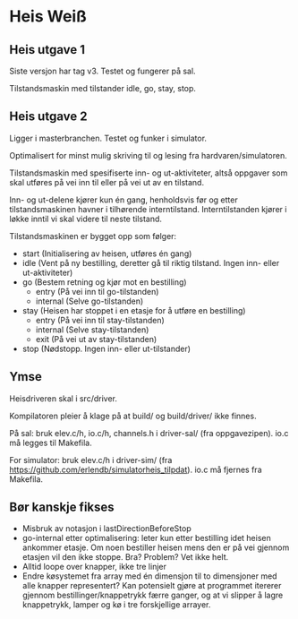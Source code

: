 # Heis Weiß


## Heis utgave 1

Siste versjon har tag v3. Testet og fungerer på sal.

Tilstandsmaskin med tilstander idle, go, stay, stop.


## Heis utgave 2

Ligger i masterbranchen. Testet og funker i simulator.

Optimalisert for minst mulig skriving til og lesing fra hardvaren/simulatoren.

Tilstandsmaskin med spesifiserte inn- og ut-aktiviteter, altså oppgaver som skal utføres på vei inn til eller på vei ut av en tilstand.

Inn- og ut-delene kjører kun én gang, henholdsvis før og etter tilstandsmaskinen havner i tilhørende interntilstand. Interntilstanden kjører i løkke inntil vi skal videre til neste tilstand.

Tilstandsmaskinen er bygget opp som følger:

* start (Initialisering av heisen, utføres én gang)
* idle (Vent på ny bestilling, deretter gå til riktig tilstand. Ingen inn- eller ut-aktiviteter)
* go (Bestem retning og kjør mot en bestilling)
  * entry (På vei inn til go-tilstanden)
  * internal (Selve go-tilstanden)
* stay (Heisen har stoppet i en etasje for å utføre en bestilling)
  * entry (På vei inn til stay-tilstanden)
  * internal (Selve stay-tilstanden)
  * exit (På vei ut av stay-tilstanden)
* stop (Nødstopp. Ingen inn- eller ut-tilstander)


## Ymse

Heisdriveren skal i src/driver.

Kompilatoren pleier å klage på at build/ og build/driver/ ikke finnes.

På sal: bruk elev.c/h, io.c/h, channels.h i driver-sal/ (fra oppgavezipen). io.c må legges til Makefila.

For simulator: bruk elev.c/h i driver-sim/ (fra https://github.com/erlendb/simulatorheis_tilpdat). io.c må fjernes fra Makefila.


## Bør kanskje fikses

* Misbruk av notasjon i lastDirectionBeforeStop
* go-internal etter optimalisering: leter kun etter bestilling idet heisen ankommer etasje. Om noen bestiller heisen mens den er på vei gjennom etasjen vil den ikke stoppe. Bra? Problem? Vet ikke helt.
* Alltid loope over knapper, ikke tre linjer
* Endre køsystemet fra array med én dimensjon til to dimensjoner med alle knapper representert? Kan potensielt gjøre at programmet itererer gjennom bestillinger/knappetrykk færre ganger, og at vi slipper å lagre knappetrykk, lamper og kø i tre forskjellige arrayer.
